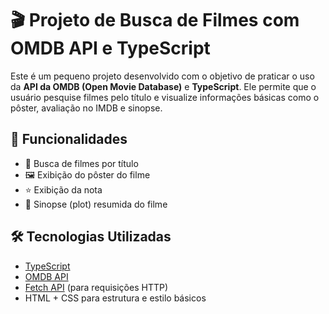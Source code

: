 # 🎬 Projeto de Busca de Filmes com OMDB API e TypeScript

Este é um pequeno projeto desenvolvido com o objetivo de praticar o uso da **API da OMDB (Open Movie Database)** e **TypeScript**. Ele permite que o usuário pesquise filmes pelo título e visualize informações básicas como o pôster, avaliação no IMDB e sinopse.

## 🚀 Funcionalidades

- 🔎 Busca de filmes por título
- 🖼️ Exibição do pôster do filme
- ⭐ Exibição da nota
- 📝 Sinopse (plot) resumida do filme

## 🛠️ Tecnologias Utilizadas

- [TypeScript](https://www.typescriptlang.org/)
- [OMDB API](https://www.omdbapi.com/)
- [Fetch API](https://developer.mozilla.org/en-US/docs/Web/API/Fetch_API) (para requisições HTTP)
- HTML + CSS para estrutura e estilo básicos
